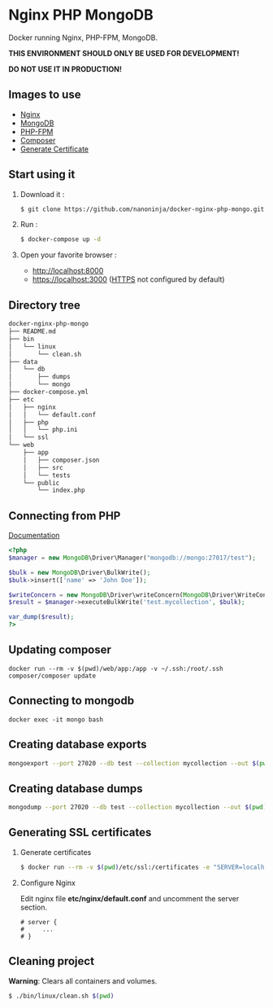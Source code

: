 # Nginx PHP MongoDB

Docker running Nginx, PHP-FPM, MongoDB.

**THIS ENVIRONMENT SHOULD ONLY BE USED FOR DEVELOPMENT!**

**DO NOT USE IT IN PRODUCTION!**

## Images to use

* [Nginx](https://hub.docker.com/_/nginx/)
* [MongoDB](https://hub.docker.com/_/mongo/)
* [PHP-FPM](https://hub.docker.com/r/nanoninja/php-fpm/)
* [Composer](https://hub.docker.com/r/composer/composer/)
* [Generate Certificate](https://hub.docker.com/r/jacoelho/generate-certificate/)

## Start using it

1. Download it :

    ```sh
    $ git clone https://github.com/nanoninja/docker-nginx-php-mongo.git
    ```

2. Run :

    ```sh
    $ docker-compose up -d
    ```

3. Open your favorite browser :

    * [http://localhost:8000](http://localhost:8000/)
    * [https://localhost:3000](https://localhost:3000/) ([HTTPS](https://github.com/nanoninja/docker-nginx-php-mongo#generating-ssl-certificates) not configured by default)

## Directory tree

```sh
docker-nginx-php-mongo
├── README.md
├── bin
│   └── linux
│       └── clean.sh
├── data
│   └── db
│       ├── dumps
│       └── mongo
├── docker-compose.yml
├── etc
│   ├── nginx
│   │   └── default.conf
│   ├── php
│   │   └── php.ini
│   └── ssl
└── web
    ├── app
    │   ├── composer.json
    │   ├── src
    │   └── tests
    └── public
        └── index.php
```

## Connecting from PHP

[Documentation](http://php.net/manual/fr/set.mongodb.php)

```php
<?php
$manager = new MongoDB\Driver\Manager("mongodb://mongo:27017/test");

$bulk = new MongoDB\Driver\BulkWrite();
$bulk->insert(['name' => 'John Doe']);

$writeConcern = new MongoDB\Driver\writeConcern(MongoDB\Driver\WriteConcern::MAJORITY, 100);
$result = $manager->executeBulkWrite('test.mycollection', $bulk);

var_dump($result);
?>
```

## Updating composer
```shell
docker run --rm -v $(pwd)/web/app:/app -v ~/.ssh:/root/.ssh composer/composer update
```

## Connecting to mongodb
```shell
docker exec -it mongo bash
```

## Creating database exports

```sh
mongoexport --port 27020 --db test --collection mycollection --out $(pwd)/data/db/dumps/mycollection.json
```

## Creating database dumps

```sh
mongodump --port 27020 --db test --collection mycollection --out $(pwd)/data/db/dumps
```

## Generating SSL certificates

1. Generate certificates

    ```sh
    $ docker run --rm -v $(pwd)/etc/ssl:/certificates -e "SERVER=localhost" jacoelho/generate-certificate
    ```

2. Configure Nginx

    Edit nginx file **etc/nginx/default.conf** and uncomment the server section.

    ```nginx
    # server {
    #     ...
    # }
    ```

## Cleaning project

**Warning**: Clears all containers and volumes.

```sh
$ ./bin/linux/clean.sh $(pwd)
```

